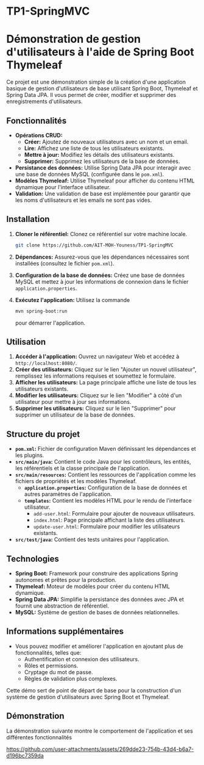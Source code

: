 # TP1-SpringMVC
# Démonstration de gestion d'utilisateurs à l'aide de Spring Boot Thymeleaf

Ce projet est une démonstration simple de la création d'une application basique de gestion d'utilisateurs de base utilisant Spring Boot, Thymeleaf et Spring Data JPA. Il vous permet de créer, modifier et supprimer des enregistrements d'utilisateurs.

## Fonctionnalités

* **Opérations CRUD:**
    * **Créer:** Ajoutez de nouveaux utilisateurs avec un nom et un email.
    * **Lire:** Affichez une liste de tous les utilisateurs existants.
    * **Mettre à jour:** Modifiez les détails des utilisateurs existants.
    * **Supprimer:** Supprimez les utilisateurs de la base de données.
* **Persistance des données:** Utilise Spring Data JPA pour interagir avec une base de données MySQL (configurée dans le `pom.xml`).
* **Modèles Thymeleaf:** Utilise Thymeleaf pour afficher du contenu HTML dynamique pour l'interface utilisateur.
* **Validation:** Une validation de base est implémentée pour garantir que les noms d'utilisateurs et les emails ne sont pas vides.

## Installation

1. **Cloner le référentiel:** Clonez ce référentiel sur votre machine locale.
    ```bash
    git clone https://github.com/AIT-MOH-Youness/TP1-SpringMVC
    ```

2. **Dépendances:** Assurez-vous que les dépendances nécessaires sont installées (consultez le fichier `pom.xml`).

3. **Configuration de la base de données:** Créez une base de données MySQL et mettez à jour les informations de connexion dans le fichier `application.properties`.

4. **Exécutez l'application:** Utilisez la commande
    ```bash
    mvn spring-boot:run
    ```
   pour démarrer l'application.

## Utilisation

1. **Accéder à l'application:** Ouvrez un navigateur Web et accédez à `http://localhost:8080/`.
2. **Créer des utilisateurs:** Cliquez sur le lien "Ajouter un nouvel utilisateur", remplissez les informations requises et soumettez le formulaire.
3. **Afficher les utilisateurs:** La page principale affiche une liste de tous les utilisateurs existants.
4. **Modifier les utilisateurs:** Cliquez sur le lien "Modifier" à côté d'un utilisateur pour mettre à jour ses informations.
5. **Supprimer les utilisateurs:** Cliquez sur le lien "Supprimer" pour supprimer un utilisateur de la base de données.

## Structure du projet

* **`pom.xml`:** Fichier de configuration Maven définissant les dépendances et les plugins.
* **`src/main/java`:** Contient le code Java pour les contrôleurs, les entités, les référentiels et la classe principale de l'application.
* **`src/main/resources`:** Contient les ressources de l'application comme les fichiers de propriétés et les modèles Thymeleaf.
    * **`application.properties`:** Configuration de la base de données et autres paramètres de l'application.
    * **`templates`:** Contient les modèles HTML pour le rendu de l'interface utilisateur.
        * `add-user.html`: Formulaire pour ajouter de nouveaux utilisateurs.
        * `index.html`: Page principale affichant la liste des utilisateurs.
        * `update-user.html`: Formulaire pour modifier les utilisateurs existants.
* **`src/test/java`:** Contient des tests unitaires pour l'application.

## Technologies

* **Spring Boot:** Framework pour construire des applications Spring autonomes et prêtes pour la production.
* **Thymeleaf:** Moteur de modèles pour créer du contenu HTML dynamique.
* **Spring Data JPA:** Simplifie la persistance des données avec JPA et fournit une abstraction de référentiel.
* **MySQL:** Système de gestion de bases de données relationnelles.

## Informations supplémentaires

* Vous pouvez modifier et améliorer l'application en ajoutant plus de fonctionnalités, telles que:
    * Authentification et connexion des utilisateurs.
    * Rôles et permissions.
    * Cryptage du mot de passe.
    * Règles de validation plus complexes.

Cette démo sert de point de départ de base pour la construction d'un système de gestion d'utilisateurs avec Spring Boot et Thymeleaf.

## Démonstration

La démonstration suivante montre le comportement de l'application et ses différentes fonctionnalités

https://github.com/user-attachments/assets/269dde23-754b-43d4-b6a7-d196bc7359da
